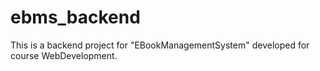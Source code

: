 # ebms_backend
 This is a backend project for "EBookManagementSystem" developed for course WebDevelopment.
